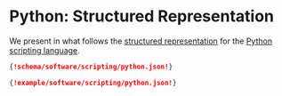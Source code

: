 # Python: Structured Representation

We present in what follows the [structured representation](../../../data-structured/overview.md) for the [Python scripting language](overview.md).

```json tab="Schema" 
{!schema/software/scripting/python.json!}
```

```json tab="Example" 
{!example/software/scripting/python.json!}
```
